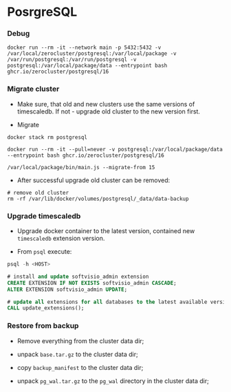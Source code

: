 # PosrgreSQL

### Debug

```shell
docker run --rm -it --network main -p 5432:5432 -v /var/local/zerocluster/postgresql:/var/local/package -v /var/run/postgresql:/var/run/postgresql -v postgresql:/var/local/package/data --entrypoint bash ghcr.io/zerocluster/postgresql/16
```

### Migrate cluster

-   Make sure, that old and new clusters use the same versions of timescaledb. If not - upgrade old cluster to the new version first.

-   Migrate

```shell
docker stack rm postgresql

docker run --rm -it --pull=never -v postgresql:/var/local/package/data --entrypoint bash ghcr.io/zerocluster/postgresql/16

/var/local/package/bin/main.js --migrate-from 15
```

-   After successful upgrade old cluster can be removed:

```shell
# remove old cluster
rm -rf /var/lib/docker/volumes/postgresql/_data/data-backup
```

### Upgrade timescaledb

-   Upgrade docker container to the latest version, contained new `timescaledb` extension version.

-   From `psql` execute:

```sql
psql -h <HOST>

# install and update softvisio_admin extension
CREATE EXTENSION IF NOT EXISTS softvisio_admin CASCADE;
ALTER EXTENSION softvisio_admin UPDATE;

# update all extensions for all databases to the latest available versions
CALL update_extensions();
```

### Restore from backup

-   Remove everything from the cluster data dir;

-   unpack `base.tar.gz` to the cluster data dir;

-   copy `backup_manifest` to the cluster data dir;

-   unpack `pg_wal.tar.gz` to the `pg_wal` directory in the cluster data dir;
